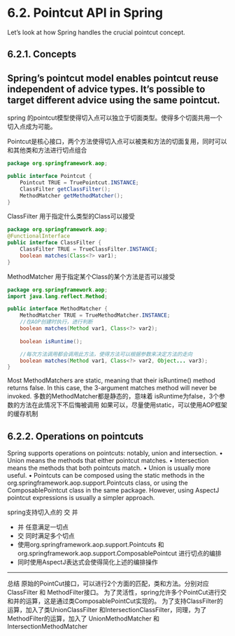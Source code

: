 # 6.2. Pointcut API in Spring
Let’s look at how Spring handles the crucial pointcut concept.
## 6.2.1. Concepts
Spring’s pointcut model enables pointcut reuse independent of advice types. It’s possible to target
different advice using the same pointcut.
---
spring 的pointcut模型使得切入点可以独立于切面类型。使得多个切面共用一个切入点成为可能。

Pointcut是核心接口，两个方法使得切入点可以被类和方法的切面复用，同时可以和其他类和方法进行切点组合
```java
package org.springframework.aop;

public interface Pointcut {
    Pointcut TRUE = TruePointcut.INSTANCE;
    ClassFilter getClassFilter();
    MethodMatcher getMethodMatcher();
}
```

ClassFilter 用于指定什么类型的Class可以接受

```java
package org.springframework.aop;
@FunctionalInterface
public interface ClassFilter {
    ClassFilter TRUE = TrueClassFilter.INSTANCE;
    boolean matches(Class<?> var1);
}
```
MethodMatcher 用于指定某个Class的某个方法是否可以接受
```java
package org.springframework.aop;
import java.lang.reflect.Method;

public interface MethodMatcher {
    MethodMatcher TRUE = TrueMethodMatcher.INSTANCE;
    //在AOP创建时执行，进行判断    
    boolean matches(Method var1, Class<?> var2);
    
    boolean isRuntime();

    //每次方法调用都会调用此方法，使得方法可以根据参数来决定方法的走向    
    boolean matches(Method var1, Class<?> var2, Object... var3);
}
```
Most MethodMatchers are static, meaning that their isRuntime() method returns false. In this case,
the 3-argument matches method will never be invoked.
多数的MethodMatcher都是静态的，意味着 isRuntime为false，3个参数的方法在此情况下不后悔被调用
如果可以，尽量使用static，可以使用AOP框架的缓存机制

## 6.2.2. Operations on pointcuts
Spring supports operations on pointcuts: notably, union and intersection.
• Union means the methods that either pointcut matches.
• Intersection means the methods that both pointcuts match.
• Union is usually more useful.
• Pointcuts can be composed using the static methods in the
org.springframework.aop.support.Pointcuts class, or using the ComposablePointcut class in the
same package. However, using AspectJ pointcut expressions is usually a simpler approach.

spring支持切入点的 交 并 
- 并 任意满足一切点
- 交 同时满足多个切点
- 使用org.springframework.aop.support.Pointcuts 和 org.springframework.aop.support.ComposablePointcut 进行切点的编排
- 同时使用AspectJ表达式会使得简化上述的编排操作


---
总结
原始的PointCut接口，可以进行2个方面的匹配，类和方法。分别对应ClassFilter 和 MethodFilter接口。
为了灵活性，spring允许多个PointCut进行交和并的运算，这是通过类ComposablePointCut实现的。
为了支持ClassFilter的运算，加入了类UnionClassFilter 和IntersectionClassFilter，同理，为了MethodFilter的运算，加入了 UnionMethodMatcher 和IntersectionMethodMatcher